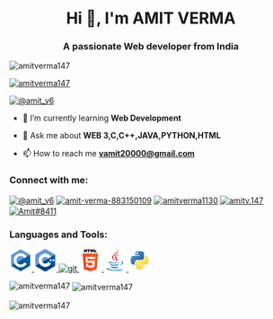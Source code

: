 <h1 align="center">Hi 👋, I'm AMIT VERMA</h1>
<h3 align="center">A passionate Web developer from India</h3>

<p align="left"> <img src="https://komarev.com/ghpvc/?username=amitverma147&label=Profile%20views&color=0e75b6&style=flat" alt="amitverma147" /> </p>

<p align="left"> <a href="https://github.com/ryo-ma/github-profile-trophy"><img src="https://github-profile-trophy.vercel.app/?username=amitverma147" alt="amitverma147" /></a> </p>

<p align="left"> <a href="https://twitter.com/@amit_v6" target="blank"><img src="https://img.shields.io/twitter/follow/@amit_v6?logo=twitter&style=for-the-badge" alt="@amit_v6" /></a> </p>

- 🌱 I’m currently learning **Web Development**

- 💬 Ask me about **WEB 3,C,C++,JAVA,PYTHON,HTML**

- 📫 How to reach me **vamit20000@gmail.com**

<h3 align="left">Connect with me:</h3>
<p align="left">
<a href="https://twitter.com/@amit_v6" target="blank"><img align="center" src="https://raw.githubusercontent.com/rahuldkjain/github-profile-readme-generator/master/src/images/icons/Social/twitter.svg" alt="@amit_v6" height="30" width="40" /></a>
<a href="https://linkedin.com/in/amit-verma-883150109" target="blank"><img align="center" src="https://raw.githubusercontent.com/rahuldkjain/github-profile-readme-generator/master/src/images/icons/Social/linked-in-alt.svg" alt="amit-verma-883150109" height="30" width="40" /></a>
<a href="https://kaggle.com/amitverma1130" target="blank"><img align="center" src="https://raw.githubusercontent.com/rahuldkjain/github-profile-readme-generator/master/src/images/icons/Social/kaggle.svg" alt="amitverma1130" height="30" width="40" /></a>
<a href="https://instagram.com/amitv.147" target="blank"><img align="center" src="https://raw.githubusercontent.com/rahuldkjain/github-profile-readme-generator/master/src/images/icons/Social/instagram.svg" alt="amitv.147" height="30" width="40" /></a>
<a href="https://discord.gg/Amit#8411" target="blank"><img align="center" src="https://raw.githubusercontent.com/rahuldkjain/github-profile-readme-generator/master/src/images/icons/Social/discord.svg" alt="Amit#8411" height="30" width="40" /></a>
</p>

<h3 align="left">Languages and Tools:</h3>
<p align="left"> <a href="https://www.cprogramming.com/" target="_blank" rel="noreferrer"> <img src="https://raw.githubusercontent.com/devicons/devicon/master/icons/c/c-original.svg" alt="c" width="40" height="40"/> </a> <a href="https://www.w3schools.com/cpp/" target="_blank" rel="noreferrer"> <img src="https://raw.githubusercontent.com/devicons/devicon/master/icons/cplusplus/cplusplus-original.svg" alt="cplusplus" width="40" height="40"/> </a> <a href="https://git-scm.com/" target="_blank" rel="noreferrer"> <img src="https://www.vectorlogo.zone/logos/git-scm/git-scm-icon.svg" alt="git" width="40" height="40"/> </a> <a href="https://www.w3.org/html/" target="_blank" rel="noreferrer"> <img src="https://raw.githubusercontent.com/devicons/devicon/master/icons/html5/html5-original-wordmark.svg" alt="html5" width="40" height="40"/> </a> <a href="https://www.java.com" target="_blank" rel="noreferrer"> <img src="https://raw.githubusercontent.com/devicons/devicon/master/icons/java/java-original.svg" alt="java" width="40" height="40"/> </a> <a href="https://www.python.org" target="_blank" rel="noreferrer"> <img src="https://raw.githubusercontent.com/devicons/devicon/master/icons/python/python-original.svg" alt="python" width="40" height="40"/> </a> </p>

<p><img align="left" src="https://github-readme-stats.vercel.app/api/top-langs?username=amitverma147&show_icons=true&locale=en&layout=compact" alt="amitverma147" /></p>

<p>&nbsp;<img align="center" src="https://github-readme-stats.vercel.app/api?username=amitverma147&show_icons=true&locale=en" alt="amitverma147" /></p>

<p><img align="center" src="https://github-readme-streak-stats.herokuapp.com/?user=amitverma147&" alt="amitverma147" /></p>
